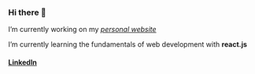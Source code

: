 ### Hi there 👋

I’m currently working on my [_personal website_](https://github.com/ronyboi/personal-website)

I’m currently learning the fundamentals of web development with **react.js**

#### [LinkedIn](https://www.linkedin.com/in/ragrwal/)
<!--
**ronyboi/ronyboi** is a ✨ _special_ ✨ repository because its `README.md` (this file) appears on your GitHub profile.

Here are some ideas to get you started:

- 🔭 I’m currently working on ...
- 🌱 I’m currently learning ...
- 👯 I’m looking to collaborate on ...
- 🤔 I’m looking for help with ...
- 💬 Ask me about ...
- 📫 How to reach me: ...
- 😄 Pronouns: ...
- ⚡ Fun fact: ...
-->

